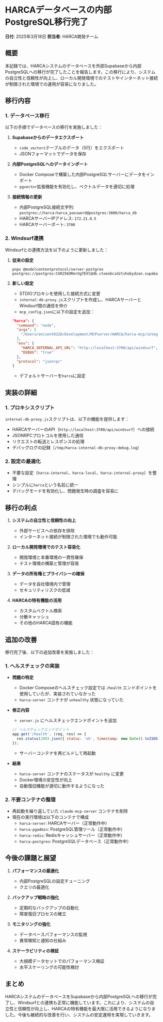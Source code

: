 # HARCAデータベースの内部PostgreSQL移行完了

**日付**: 2025年3月18日
**担当者**: HARCA開発チーム

## 概要

本記録では、HARCAシステムのデータベースを外部Supabaseから内部PostgreSQLへの移行が完了したことを報告します。この移行により、システムの自立性と信頼性が向上し、ローカル開発環境でのテストやインターネット接続が制限された環境での運用が容易になりました。

## 移行内容

### 1. データベース移行

以下の手順でデータベースの移行を実施しました：

1. **Supabaseからのデータエクスポート**
   - `code_vectors`テーブルのデータ（5行）をエクスポート
   - JSONフォーマットでデータを保存

2. **内部PostgreSQLへのデータインポート**
   - Docker Composeで構築した内部PostgreSQLサーバーにデータをインポート
   - `pgvector`拡張機能を有効化し、ベクトルデータを適切に処理

3. **接続情報の更新**
   - 内部PostgreSQL接続文字列: `postgres://harca:harca_password@postgres:3800/harca_db`
   - HARCAサーバーIPアドレス: `172.21.0.5`
   - HARCAサーバーポート: `3700`

### 2. Windsurf連携

Windsurfとの連携方法を以下のように更新しました：

1. **従来の設定**
   ```
   pnpx @modelcontextprotocol/server-postgres postgres://postgres:CGR256ORmrUgfEXl@db.ctoeobczdztvhobydzan.supabase.co:5432/postgres
   ```

2. **新しい設定**
   - STDIOプロキシを使用した接続方式に変更
   - `internal-db-proxy.js`スクリプトを作成し、HARCAサーバーとWindsurf間の通信を仲介
   - `mcp_config.json`に以下の設定を追加：
   ```json
   "harca": {
     "command": "node",
     "args": [
       "/Users/ancient0328/Development/MCPserver/HARCA/harca-mcp/integrations/windsurf/internal-db-proxy.js"
     ],
     "env": {
       "HARCA_INTERNAL_API_URL": "http://localhost:3700/api/windsurf",
       "DEBUG": "true"
     },
     "protocol": "jsonrpc"
   }
   ```
   - デフォルトサーバーを`harca`に設定

## 実装の詳細

### 1. プロキシスクリプト

`internal-db-proxy.js`スクリプトは、以下の機能を提供します：

- HARCAサーバーのAPI（`http://localhost:3700/api/windsurf`）への接続
- JSONRPCプロトコルを使用した通信
- リクエストの転送とレスポンスの処理
- デバッグログの記録（`/tmp/harca-internal-db-proxy-debug.log`）

### 2. 設定の最適化

- 不要な設定（`harca-internal`、`harca-local`、`harca-internal-proxy`）を整理
- シンプルに`harca`という名前に統一
- デバッグモードを有効化し、問題発生時の調査を容易に

## 移行の利点

1. **システムの自立性と信頼性の向上**
   - 外部サービスへの依存を排除
   - インターネット接続が制限された環境でも動作可能

2. **ローカル開発環境でのテスト容易化**
   - 開発環境と本番環境の一貫性確保
   - テスト環境の構築と管理が容易

3. **データの所有権とプライバシーの確保**
   - データを自社環境内で管理
   - セキュリティリスクの低減

4. **HARCAの特有機能の活用**
   - カスタムベクトル検索
   - 分散キャッシュ
   - その他のHARCA固有の機能

## 追加の改善

移行完了後、以下の追加改善を実施しました：

### 1. ヘルスチェックの実装

- **問題の特定**
  - Docker Composeのヘルスチェック設定では `/health` エンドポイントを使用していたが、実装されていなかった
  - `harca-server` コンテナが `unhealthy` 状態になっていた

- **修正内容**
  - `server.js` にヘルスチェックエンドポイントを追加
  ```javascript
  // ヘルスチェックエンドポイント
  app.get('/health', (req, res) => {
    res.status(200).json({ status: 'ok', timestamp: new Date().toISOString() });
  });
  ```
  - サーバーコンテナを再ビルドして再起動

- **結果**
  - `harca-server` コンテナのステータスが `healthy` に変更
  - Docker環境の安定性が向上
  - 自動復旧機能が適切に動作するようになった

### 2. 不要コンテナの整理

- 再起動を繰り返していた `claude-mcp-server` コンテナを削除
- 現在の実行環境は以下のコンテナで構成
  - `harca-server`: HARCAサーバー（正常動作中）
  - `harca-pgadmin`: PostgreSQL管理ツール（正常動作中）
  - `harca-redis`: Redisキャッシュサーバー（正常動作中）
  - `harca-postgres`: PostgreSQLデータベース（正常動作中）

## 今後の課題と展望

1. **パフォーマンスの最適化**
   - 内部PostgreSQLの設定チューニング
   - クエリの最適化

2. **バックアップ戦略の強化**
   - 定期的なバックアップの自動化
   - 障害復旧プロセスの確立

3. **モニタリングの強化**
   - データベースパフォーマンスの監視
   - 異常検知と通知の仕組み

4. **スケーラビリティの検証**
   - 大規模データセットでのパフォーマンス検証
   - 水平スケーリングの可能性検討

## まとめ

HARCAシステムのデータベースをSupabaseから内部PostgreSQLへの移行が完了し、Windsurfとの連携も正常に機能しています。これにより、システムの自立性と信頼性が向上し、HARCAの特有機能を最大限に活用できるようになりました。今後も継続的な改善を行い、システムの安定運用を実現していきます。
